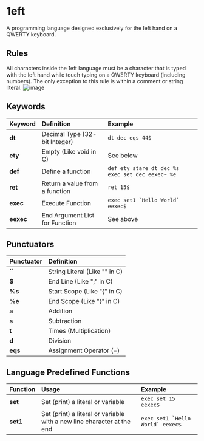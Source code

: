 # 1eft

A programming language designed exclusively for the left hand on a QWERTY keyboard.

## Rules

All characters inside the 1eft language must be a character that is typed with the left hand while touch typing on a QWERTY keyboard (including numbers). The only exception to this rule is within a comment or string literal.
![image](https://github.com/user-attachments/assets/6c3abb7d-ddf4-4bf5-85a3-7f86a844b8f5)

## Keywords

| Keyword | Definition | Example |
|:-|:---|:---|
| **dt** | Decimal Type (32-bit Integer) | ```dt dec eqs 44$``` |
| **ety** | Empty (Like void in C) | See below |
| **def** | Define a function | ```def ety stare dt dec %s exec set dec eexec~ %e```|
| **ret** | Return a value from a function | ```ret 15$``` |
| **exec** | Execute Function | ```exec set1 `Hello World` eexec$```|
| **eexec** | End Argument List for Function | See above |

## Punctuators

| Punctuator | Definition |
|:-|:---|
| **``** | String Literal (Like "" in C) |
| **$** | End Line (Like ";" in C) |
| **%s** | Start Scope (Like "{" in C) |
| **%e** | End Scope (Like "}" in C) |
| **a** | Addition |
| **s** | Subtraction |
| **t** | Times (Multiplication) |
| **d** | Division |
| **eqs** | Assignment Operator (=) |

## Language Predefined Functions

| Function | Usage | Example |
|:-|:---|:---|
| **set** | Set (print) a literal or variable | ```exec set 15 eexec$```|
| **set1** | Set (print) a literal or variable with a new line character at the end | ```exec set1 `Hello World` eexec$``` |

